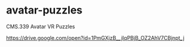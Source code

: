 # avatar-puzzles
CMS.339 Avatar VR Puzzles

https://drive.google.com/open?id=1PmGXjzB__jIqPBjB_OZ2AhV7CBjnpt_j
